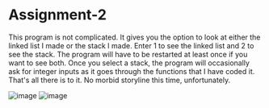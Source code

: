 # Assignment-2
This program is not complicated. It gives you the option to look at either the linked list I made or the stack I made. Enter 1 to see the linked list and 2 to see the stack. The program will have to be restarted at least once if you want to see both.
Once you select a stack, the program will occasionally ask for integer inputs as it goes through the functions that I have coded it. That's all there is to it. No morbid storyline this time, unfortunately.

![image](https://github.com/Mick-Leinbach/Assignment-2/assets/113187108/5ef7c63b-3fda-47c5-9760-edb395e8cca5)
![image](https://github.com/Mick-Leinbach/Assignment-2/assets/113187108/3bc561d5-750a-413c-9293-2efa2422035c)
